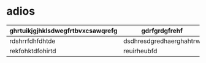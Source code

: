 # adios



ghrtuikjgjhklsdwegfrtbvxcsawqrefg|gdrfgrdgfrehf
------------------------------------|-----
rdshrrfdhfdhtde | dsdhresdgredhaerghahtrw
rekfohktdfohirtd | reuirheubfd
